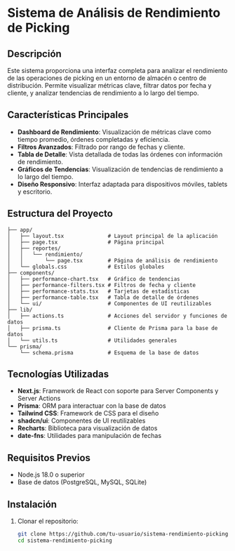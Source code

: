 # Sistema de Análisis de Rendimiento de Picking

## Descripción

Este sistema proporciona una interfaz completa para analizar el rendimiento de las operaciones de picking en un entorno de almacén o centro de distribución. Permite visualizar métricas clave, filtrar datos por fecha y cliente, y analizar tendencias de rendimiento a lo largo del tiempo.

## Características Principales

- **Dashboard de Rendimiento**: Visualización de métricas clave como tiempo promedio, órdenes completadas y eficiencia.
- **Filtros Avanzados**: Filtrado por rango de fechas y cliente.
- **Tabla de Detalle**: Vista detallada de todas las órdenes con información de rendimiento.
- **Gráficos de Tendencias**: Visualización de tendencias de rendimiento a lo largo del tiempo.
- **Diseño Responsivo**: Interfaz adaptada para dispositivos móviles, tablets y escritorio.

## Estructura del Proyecto

```
├── app/
│   ├── layout.tsx              # Layout principal de la aplicación
│   ├── page.tsx                # Página principal
│   ├── reportes/
│   │   └── rendimiento/
│   │       └── page.tsx        # Página de análisis de rendimiento
│   └── globals.css             # Estilos globales
├── components/
│   ├── performance-chart.tsx   # Gráfico de tendencias
│   ├── performance-filters.tsx # Filtros de fecha y cliente
│   ├── performance-stats.tsx   # Tarjetas de estadísticas
│   ├── performance-table.tsx   # Tabla de detalle de órdenes
│   └── ui/                     # Componentes de UI reutilizables
├── lib/
│   ├── actions.ts              # Acciones del servidor y funciones de datos
│   ├── prisma.ts               # Cliente de Prisma para la base de datos
│   └── utils.ts                # Utilidades generales
└── prisma/
    └── schema.prisma           # Esquema de la base de datos
```

## Tecnologías Utilizadas

- **Next.js**: Framework de React con soporte para Server Components y Server Actions
- **Prisma**: ORM para interactuar con la base de datos
- **Tailwind CSS**: Framework de CSS para el diseño
- **shadcn/ui**: Componentes de UI reutilizables
- **Recharts**: Biblioteca para visualización de datos
- **date-fns**: Utilidades para manipulación de fechas

## Requisitos Previos

- Node.js 18.0 o superior
- Base de datos (PostgreSQL, MySQL, SQLite)

## Instalación

1. Clonar el repositorio:
   ```bash
   git clone https://github.com/tu-usuario/sistema-rendimiento-picking.git
   cd sistema-rendimiento-picking